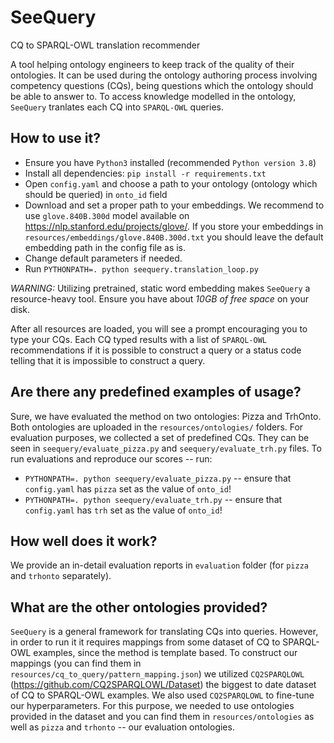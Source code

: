 # SeeQuery
CQ to SPARQL-OWL translation recommender

A tool helping ontology engineers to keep track of the quality of their ontologies.
It can be used during the ontology authoring process involving competency questions (CQs), being questions which the ontology should be able to answer to. To access knowledge modelled in the ontology, `SeeQuery` tranlates each CQ into `SPARQL-OWL` queries.

## How to use it?
- Ensure you have `Python3` installed (recommended `Python version 3.8`)
- Install all dependencies: `pip install -r requirements.txt`
- Open `config.yaml` and choose a path to your ontology (ontology which should be queried) in `onto_id` field
- Download and set a proper path to your embeddings. We recommend to use `glove.840B.300d` model available on https://nlp.stanford.edu/projects/glove/. If you store your embeddings in `resources/embeddings/glove.840B.300d.txt` you should leave the default embedding path in the config file as is.
- Change default parameters if needed.
- Run `PYTHONPATH=. python seequery.translation_loop.py`

*WARNING:* Utilizing pretrained, static word embedding makes `SeeQuery` a resource-heavy tool. Ensure you have about *10GB of free space* on your disk.

After all resources are loaded, you will see a prompt encouraging you to type your CQs. Each CQ typed results with a list of `SPARQL-OWL` recommendations if it is possible to construct a query or a status code telling that it is impossible to construct a query.

## Are there any predefined examples of usage?
Sure, we have evaluated the method on two ontologies: Pizza and TrhOnto. Both ontologies are uploaded in the `resources/ontologies/` folders. For evaluation purposes, we collected a set of predefined CQs. They can be seen in `seequery/evaluate_pizza.py` and `seequery/evaluate_trh.py` files. To run evaluations and reproduce our scores -- run:
- `PYTHONPATH=. python seequery/evaluate_pizza.py` -- ensure that `config.yaml` has `pizza` set as the value of `onto_id`!
- `PYTHONPATH=. python seequery/evaluate_trh.py` -- ensure that `config.yaml` has `trh` set as the value of `onto_id`!

## How well does it work?
We provide an in-detail evaluation reports in `evaluation` folder (for `pizza` and `trhonto` separately).

## What are the other ontologies provided?
`SeeQuery` is a general framework for translating CQs into queries. However, in order to run it it requires mappings from some dataset of CQ to SPARQL-OWL examples, since the method is template based. To construct our mappings (you can find them in `resources/cq_to_query/pattern_mapping.json`) we utilized `CQ2SPARQLOWL` (https://github.com/CQ2SPARQLOWL/Dataset) the biggest to date dataset of CQ to SPARQL-OWL examples. We also used `CQ2SPARQLOWL` to fine-tune our hyperparameters. For this purpose, we needed to use ontologies provided in the dataset and you can find them in `resources/ontologies` as well as `pizza` and `trhonto` -- our evaluation ontologies.
